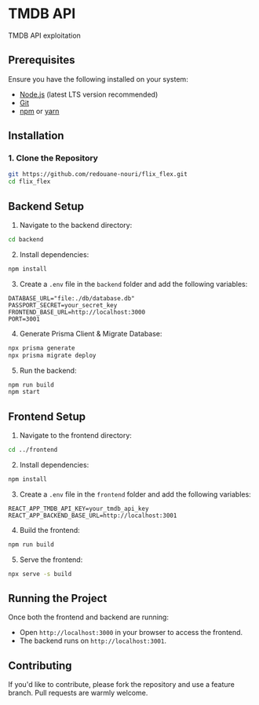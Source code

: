 # TMDB API

TMDB API exploitation

## Prerequisites

Ensure you have the following installed on your system:
- [Node.js](https://nodejs.org/) (latest LTS version recommended)
- [Git](https://git-scm.com/)
- [npm](https://www.npmjs.com/) or [yarn](https://yarnpkg.com/)

## Installation

### 1. Clone the Repository
```sh
git https://github.com/redouane-nouri/flix_flex.git
cd flix_flex
```

## Backend Setup

1. Navigate to the backend directory:
```sh
cd backend
```
2. Install dependencies:
```sh
npm install
```
3. Create a `.env` file in the `backend` folder and add the following variables:
```
DATABASE_URL="file:./db/database.db"
PASSPORT_SECRET=your_secret_key
FRONTEND_BASE_URL=http://localhost:3000
PORT=3001
```
4. Generate Prisma Client & Migrate Database:
```sh
npx prisma generate
npx prisma migrate deploy
```
5. Run the backend:
```sh
npm run build
npm start
```

## Frontend Setup

1. Navigate to the frontend directory:
```sh
cd ../frontend
```
2. Install dependencies:
```sh
npm install
```
3. Create a `.env` file in the `frontend` folder and add the following variables:
```
REACT_APP_TMDB_API_KEY=your_tmdb_api_key
REACT_APP_BACKEND_BASE_URL=http://localhost:3001
```
4. Build the frontend:
```sh
npm run build
```
5. Serve the frontend:
```sh
npx serve -s build
```

## Running the Project

Once both the frontend and backend are running:
- Open `http://localhost:3000` in your browser to access the frontend.
- The backend runs on `http://localhost:3001`.

## Contributing

If you'd like to contribute, please fork the repository and use a feature branch. Pull requests are warmly welcome.